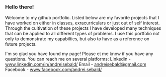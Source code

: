 ### Hello there!
  Welcome to my github portfolio. Listed below are my favorite projects that I have worked on either in classes, exracurriculars or just out of self interest. Through the cultivation of these projects I have developed many techniques that can be applied to all different types of problems. I use this portfolio not only to demonstrate my capabilties, but also to have as a reference on future projects.  

  I'm so glad you have found my page! Please et me know if you have any questions. You can reach me on several platforms:
  Linkedin - www.linkedin.com/in/andreisebald/
  Email - andreisebald@gmail.com
  Facebook - www.facebook.com/andrei.sebald/
  
